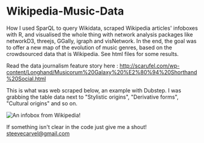 # Wikipedia-Music-Data
How I used SparQL to query Wikidata, scraped Wikipedia articles' infoboxes with R, and visualised the whole thing with network analysis packages like networkD3, threejs, GGally, igraph and visNetwork. In the end, the goal was to offer a new map of the evolution of music genres, based on the crowdsourced data that is Wikipedia. See html files for some results.

Read the data journalism feature story here : http://scarufel.com/wp-content/Longhand/Musicorum%20Galaxy%20%E2%80%94%20Shorthand%20Social.html

This is what was web scraped below, an example with Dubstep. I was grabbing the table data next to "Stylistic origins", "Derivative forms", "Cultural origins" and so on.

![An infobox from Wikipedia!](http://stevecarufel.com/wp-content/uploads/2018/09/infobox.png)

If something isn't clear in the code just give me a shout! steevecarvel@gmail.com

